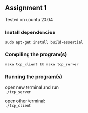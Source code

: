 ## Assignment 1
Tested on ubuntu 20.04

### Install dependencies
`sudo apt-get install build-essential`

### Compiling the program(s)
`make tcp_client && make tcp_server`

### Running the program(s)
open new terminal and run:  
`./tcp_server`  

open other terminal:  
`./tcp_client`  
